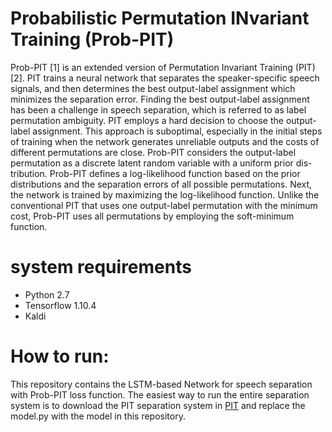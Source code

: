 # Probabilistic Permutation INvariant Training (Prob-PIT)
Prob-PIT [1] is an extended version of Permutation Invariant Training (PIT)[2]. PIT trains a neural network that separates the speaker-specific speech signals, and then determines the best output-label assignment which minimizes the separation error. Finding the best output-label assignment has been a challenge in speech separation, which is referred to as label permutation ambiguity. PIT employs a hard decision to choose the output- label assignment. This approach is suboptimal, especially in the initial steps of training when the network generates unreliable outputs and the costs of different permutations are close. Prob-PIT considers the output-label permutation as a discrete latent random variable with a uniform prior dis- tribution. Prob-PIT defines a log-likelihood function based on the prior distributions and the separation errors of all possible permutations. Next, the network is trained by maximizing the log-likelihood function. Unlike the conventional PIT that uses one output-label permutation with the minimum cost, Prob-PIT uses all permutations by employing the soft-minimum function.
# system requirements

  - Python 2.7
  - Tensorflow 1.10.4
  - Kaldi
  
# How to run:
This repository contains the LSTM-based Network for speech separation with Prob-PIT loss function. The easiest way to run the entire separation system is to download the PIT separation system in [PIT](https://github.com/pchao6/LSTM_PIT_Speech_Separation.git) and replace the model.py with the model in this repository.
